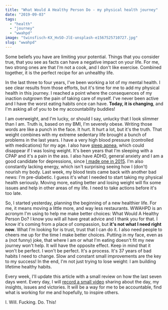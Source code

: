 ```yaml
---
title: "What Would A Healthy Person Do - my physical health journey"
date: "2019-09-03"
tags: 
  - "health"
  - "journey"
  - "wwahpd"
image: "twinsfisch-KX_HvSO-JlE-unsplash-e1567525710727.jpg"
slug: "wwahpd"
---
```


Some beliefs you have are limiting your potential. Things that you consider true, that you see as facts can have a negative impact on your life. For me, two strong ones are that I'm not a cook, and I don't like exercise. Combined together, it is the perfect recipe for an unhealthy life.

In the last three to four years, I've been working a lot of my mental health. I see clear results from those efforts, but it's time for me to add my physical health in this journey. I reached a point where the consequences of my inaction outgrown the pain of taking care of myself. I've never been active and I have the worst eating habits once can have. **Today, it is changing**, and I'm asking all of you to be my accountability buddies!

I am overweight, and I'm lucky, or should I say, unlucky that I look slimmer than I am. Truth is, based on my BMI, I'm severely obese. Writing those words are like a punch in the face. It hurt. It hurt a lot, but it's the truth. That weight combines with my extreme sedentary life brought a bunch of problems in the last years. I have a very high blood pressure (controlled with medications) for my age. I also have [sleep apnea](https://fred.dev/living-with-sleep-apnea/), which could disappear if I was losing weight. It's been years that I'm sleeping with a CPAP and it's a pain in the ass. I also have ADHD, general anxiety and I am a good candidate for depressions, since [I made one in 2015](https://fred.dev/mentalhealth/). I'm also constantly lacking energy, which isn't surprising seeing how I (don't) nourish my body. Last week, my blood tests came back with another bad news: I'm pre-diabetic. I guess it's what I needed to start taking my physical health seriously. Moving more, eating better and losing weight will fix some issues and help in other areas of my life. I need to take actions before it's too late.

So, I started yesterday, planning the beginning of a new healthier life. For me, it means moving a little more, and way less restaurants. WWAHPD is an acronym I'm using to help me make better choices: What Would A Healthy Person Do? I know you will all have great advice and I thank you for that. I know it's coming from a place of compassion, but **it's not what I need right now**. What I'm looking for is trust, trust that I can do it. I also need people to cheers me up for the time I make better choices. Putting in my face, even as a (not funny) joke, that where I am or what I'm eating doesn't fit my new journey won't help. It will have the opposite effect. Keep in mind that it won't be perfect. I won't be perfect. It's a process. It's 37 years of bad habits I need to change. Slow and constant small improvements are the key to my success! In the end, I'm not just trying to lose weight: I am building lifetime healthy habits.

Every week, I'll update this article with a small review on how the last seven days went. Every day, I will [record a small video](https://www.youtube.com/playlist?list=PLjMw8c44mBQuxgKhq8ZpZYOrTt0UGxOuR) sharing about the day, my insights, issues and victories. It will be a way for me to be accountable, find what is working for me and hopefully, to inspire others.

I. Will. Fucking. Do. This!
